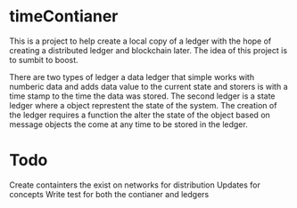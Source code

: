 # timeContianer
This is a project to help create a local copy of a ledger with the hope of creating a distributed ledger and blockchain later. The idea of this project is to sumbit to boost.

There are two types of ledger a data ledger that simple works with numberic data and adds data value to the current state and storers is with a time stamp to the time the data was stored. The second ledger is a state ledger where a object represtent the state of the system. The creation of the ledger requires a function the alter the state of the object based on message objects the come at any time to be stored in the ledger.

# Todo

Create containters the exist on networks for distribution
Updates for concepts
Write test for both the contianer and ledgers
